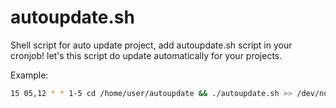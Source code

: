 # autoupdate.sh
Shell script for auto update project, add autoupdate.sh script in your cronjob! 
let's this script do update automatically for your projects. 

Example:
```bash
15 05,12 * * 1-5 cd /home/user/autoupdate && ./autoupdate.sh >> /dev/null 2>&1
```
